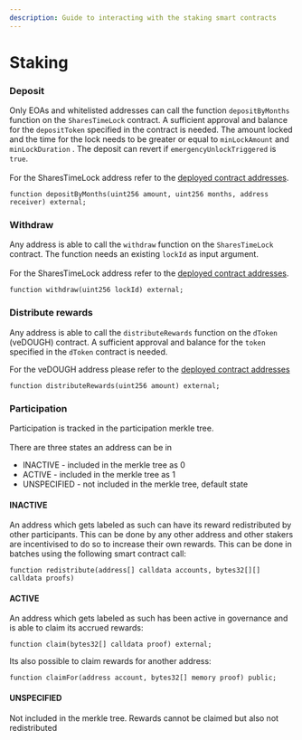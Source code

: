 ```yaml
---
description: Guide to interacting with the staking smart contracts
---
```


# Staking

### Deposit

Only EOAs and whitelisted addresses can call the function `depositByMonths` function on the `SharesTimeLock` contract. A sufficient approval and balance for the `depositToken` specified in the contract is needed. The amount locked and the time for the lock needs to be greater or equal to `minLockAmount` and `minLockDuration` . The deposit can revert if `emergencyUnlockTriggered` is `true`.\
\
For the SharesTimeLock address refer to the [deployed contract addresses](deployed-smart-contracts.md).

```
function depositByMonths(uint256 amount, uint256 months, address receiver) external;
```

### Withdraw

Any address is able to call the `withdraw` function on the `SharesTimeLock` contract. The function needs an existing `lockId` as input argument.\
\
For the SharesTimeLock address refer to the [deployed contract addresses](deployed-smart-contracts.md).

```
function withdraw(uint256 lockId) external;
```

### Distribute rewards

Any address is able to call the `distributeRewards` function on the `dToken` (veDOUGH) contract. A sufficient approval and balance for the `token` specified in the `dToken` contract is needed.

For the veDOUGH address please refer to the [deployed contract addresses](deployed-smart-contracts.md)

```
function distributeRewards(uint256 amount) external;
```

### Participation

Participation is tracked in the participation merkle tree.\
\
There are three states an address can be in

* INACTIVE - included in the merkle tree as 0
* ACTIVE - included in the merkle tree as 1
* UNSPECIFIED - not included in the  merkle tree, default state

#### INACTIVE

An address which gets labeled as such can have its reward redistributed by other participants. This can be done by any other address and other stakers are incentivised to do so to increase their own rewards. This can be done in batches using the following smart contract call:

```
function redistribute(address[] calldata accounts, bytes32[][] calldata proofs) 
```

#### ACTIVE

An address which gets labeled as such has been active in governance and is able to claim its accrued rewards:

```
function claim(bytes32[] calldata proof) external;
```

Its also possible to claim rewards for another address:

```
function claimFor(address account, bytes32[] memory proof) public;
```

#### UNSPECIFIED

Not included in the merkle tree. Rewards cannot be claimed but also not redistributed
